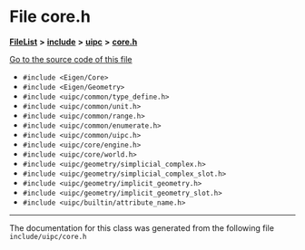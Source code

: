 

# File core.h



[**FileList**](files.md) **>** [**include**](dir_d44c64559bbebec7f509842c48db8b23.md) **>** [**uipc**](dir_9f30510905f1286cc334e7ecdb1aceca.md) **>** [**core.h**](core_8h.md)

[Go to the source code of this file](core_8h_source.md)



* `#include <Eigen/Core>`
* `#include <Eigen/Geometry>`
* `#include <uipc/common/type_define.h>`
* `#include <uipc/common/unit.h>`
* `#include <uipc/common/range.h>`
* `#include <uipc/common/enumerate.h>`
* `#include <uipc/common/uipc.h>`
* `#include <uipc/core/engine.h>`
* `#include <uipc/core/world.h>`
* `#include <uipc/geometry/simplicial_complex.h>`
* `#include <uipc/geometry/simplicial_complex_slot.h>`
* `#include <uipc/geometry/implicit_geometry.h>`
* `#include <uipc/geometry/implicit_geometry_slot.h>`
* `#include <uipc/builtin/attribute_name.h>`


































































------------------------------
The documentation for this class was generated from the following file `include/uipc/core.h`

